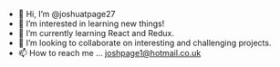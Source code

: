 - 👋 Hi, I’m @joshuatpage27
- 👀 I’m interested in learning new things!
- 🌱 I’m currently learning React and Redux.
- 💞️ I’m looking to collaborate on interesting and challenging projects. 
- 📫 How to reach me ... joshpage1@hotmail.co.uk

